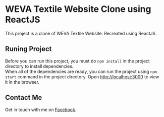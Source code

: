 # WEVA Textile Website Clone using ReactJS

This project is a clone of WEVA Textile Website. Recreated using ReactJS.

## Runing Project

Before you can run this project, you must do `npm install` in the project directory to install dependencies.\
When all of the dependencies are ready, you can run the project using `npm start` command in the project directory.
Open [http://localhost:3000](http://localhost:3000) to view it in the browser.

## Contact Me

Get in touch with me on [Facebook](https://www.facebook.com/wchid).

